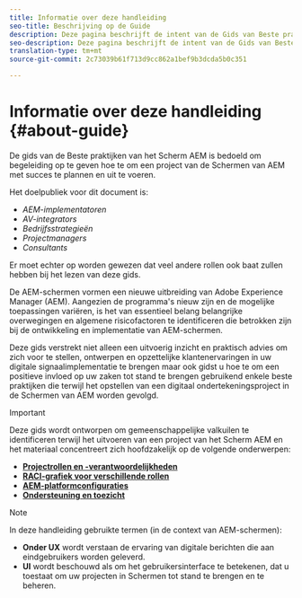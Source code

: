 ```yaml
---
title: Informatie over deze handleiding
seo-title: Beschrijving op de Guide
description: Deze pagina beschrijft de intent van de Gids van Beste praktijken
seo-description: Deze pagina beschrijft de intent van de Gids van Beste praktijken
translation-type: tm+mt
source-git-commit: 2c73039b61f713d9cc862a1bef9b3dcda5b0c351

---
```



# Informatie over deze handleiding {#about-guide}

De gids van de Beste praktijken van het Scherm AEM is bedoeld om begeleiding op te geven hoe te om een project van de Schermen van AEM met succes te plannen en uit te voeren.

Het doelpubliek voor dit document is:

* *AEM-implementatoren*
* *AV-integrators*
* *Bedrijfsstrategieën*
* *Projectmanagers*
* *Consultants*

Er moet echter op worden gewezen dat veel andere rollen ook baat zullen hebben bij het lezen van deze gids.

De AEM-schermen vormen een nieuwe uitbreiding van Adobe Experience Manager (AEM). Aangezien de programma&#39;s nieuw zijn en de mogelijke toepassingen variëren, is het van essentieel belang belangrijke overwegingen en algemene risicofactoren te identificeren die betrokken zijn bij de ontwikkeling en implementatie van AEM-schermen.

Deze gids verstrekt niet alleen een uitvoerig inzicht en praktisch advies om zich voor te stellen, ontwerpen en opzettelijke klantenervaringen in uw digitale signaalimplementatie te brengen maar ook gidst u hoe te om een positieve invloed op uw zaken tot stand te brengen gebruikend enkele beste praktijken die terwijl het opstellen van een digitaal ondertekeningsproject in de Schermen van AEM worden gevolgd.
>[!IMPORTANT]
> Deze gids wordt ontworpen om gemeenschappelijke valkuilen te identificeren terwijl het uitvoeren van een project van het Scherm AEM en het materiaal concentreert zich hoofdzakelijk op de volgende onderwerpen:
>
> * **[Projectrollen en -verantwoordelijkheden](roles-responsibilities.md)**
> * **[RACI-grafiek voor verschillende rollen](roles-responsibilities.md#raci-chart)**
> * **[AEM-platformconfiguraties](aem-platform-configurations.md)**
> * **[Ondersteuning en toezicht](support-monitoring.md)**


>[!NOTE]
> In deze handleiding gebruikte termen (in de context van AEM-schermen):
>
> * **Onder UX** wordt verstaan de ervaring van digitale berichten die aan eindgebruikers worden geleverd.
> * **UI** wordt beschouwd als om het gebruikersinterface te betekenen, dat u toestaat om uw projecten in Schermen tot stand te brengen en te beheren.

